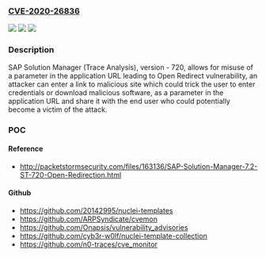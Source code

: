 ### [CVE-2020-26836](https://cve.mitre.org/cgi-bin/cvename.cgi?name=CVE-2020-26836)
![](https://img.shields.io/static/v1?label=Product&message=SAP%20Solution%20Manager%20(Trace%20Analysis)&color=blue)
![](https://img.shields.io/static/v1?label=Version&message=%3C720%20&color=brighgreen)
![](https://img.shields.io/static/v1?label=Vulnerability&message=Open%20Redirect&color=brighgreen)

### Description

SAP Solution Manager (Trace Analysis), version - 720, allows for misuse of a parameter in the application URL leading to Open Redirect vulnerability, an attacker can enter a link to malicious site which could trick the user to enter credentials or download malicious software, as a parameter in the application URL and share it with the end user who could potentially become a victim of the attack.

### POC

#### Reference
- http://packetstormsecurity.com/files/163136/SAP-Solution-Manager-7.2-ST-720-Open-Redirection.html

#### Github
- https://github.com/20142995/nuclei-templates
- https://github.com/ARPSyndicate/cvemon
- https://github.com/Onapsis/vulnerability_advisories
- https://github.com/cyb3r-w0lf/nuclei-template-collection
- https://github.com/n0-traces/cve_monitor

